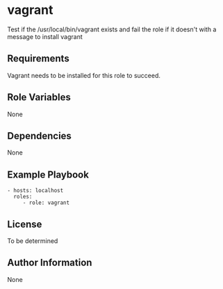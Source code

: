 vagrant
=======

Test if the /usr/local/bin/vagrant exists and fail the role if it doesn't
with a message to install vagrant

Requirements
------------

Vagrant needs to be installed for this role to succeed.

Role Variables
--------------

None

Dependencies
------------

None

Example Playbook
----------------

    - hosts: localhost
      roles:
         - role: vagrant

License
-------

To be determined

Author Information
------------------

None
